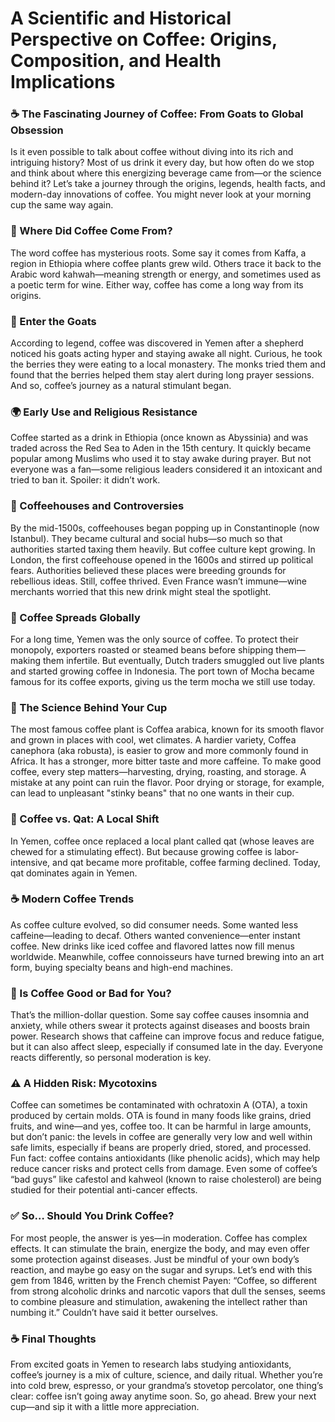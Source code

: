 # A Scientific and Historical Perspective on Coffee: Origins, Composition, and Health Implications

### ☕ The Fascinating Journey of Coffee: From Goats to Global Obsession
Is it even possible to talk about coffee without diving into its rich and intriguing history? Most of us drink it every day, but how often do we stop and think about where this energizing beverage came from—or the science behind it?
Let’s take a journey through the origins, legends, health facts, and modern-day innovations of coffee. You might never look at your morning cup the same way again.

### 🌱 Where Did Coffee Come From?
The word coffee has mysterious roots. Some say it comes from Kaffa, a region in Ethiopia where coffee plants grew wild. Others trace it back to the Arabic word kahwah—meaning strength or energy, and sometimes used as a poetic term for wine. Either way, coffee has come a long way from its origins.

### 🐐 Enter the Goats
According to legend, coffee was discovered in Yemen after a shepherd noticed his goats acting hyper and staying awake all night. Curious, he took the berries they were eating to a local monastery. The monks tried them and found that the berries helped them stay alert during long prayer sessions. And so, coffee’s journey as a natural stimulant began.

### 🌍 Early Use and Religious Resistance
Coffee started as a drink in Ethiopia (once known as Abyssinia) and was traded across the Red Sea to Aden in the 15th century. It quickly became popular among Muslims who used it to stay awake during prayer. But not everyone was a fan—some religious leaders considered it an intoxicant and tried to ban it.
Spoiler: it didn’t work.

### 🕌 Coffeehouses and Controversies
By the mid-1500s, coffeehouses began popping up in Constantinople (now Istanbul). They became cultural and social hubs—so much so that authorities started taxing them heavily. But coffee culture kept growing.
In London, the first coffeehouse opened in the 1600s and stirred up political fears. Authorities believed these places were breeding grounds for rebellious ideas. Still, coffee thrived. Even France wasn’t immune—wine merchants worried that this new drink might steal the spotlight.

### 🌊 Coffee Spreads Globally
For a long time, Yemen was the only source of coffee. To protect their monopoly, exporters roasted or steamed beans before shipping them—making them infertile. But eventually, Dutch traders smuggled out live plants and started growing coffee in Indonesia.
The port town of Mocha became famous for its coffee exports, giving us the term mocha we still use today.

### 🧪 The Science Behind Your Cup
The most famous coffee plant is Coffea arabica, known for its smooth flavor and grown in places with cool, wet climates. A hardier variety, Coffea canephora (aka robusta), is easier to grow and more commonly found in Africa. It has a stronger, more bitter taste and more caffeine.
To make good coffee, every step matters—harvesting, drying, roasting, and storage. A mistake at any point can ruin the flavor. Poor drying or storage, for example, can lead to unpleasant "stinky beans" that no one wants in their cup.

### 💸 Coffee vs. Qat: A Local Shift
In Yemen, coffee once replaced a local plant called qat (whose leaves are chewed for a stimulating effect). But because growing coffee is labor-intensive, and qat became more profitable, coffee farming declined. Today, qat dominates again in Yemen.

### ☕ Modern Coffee Trends
As coffee culture evolved, so did consumer needs. Some wanted less caffeine—leading to decaf. Others wanted convenience—enter instant coffee. New drinks like iced coffee and flavored lattes now fill menus worldwide. Meanwhile, coffee connoisseurs have turned brewing into an art form, buying specialty beans and high-end machines.

### 🧬 Is Coffee Good or Bad for You?
That’s the million-dollar question. Some say coffee causes insomnia and anxiety, while others swear it protects against diseases and boosts brain power.
Research shows that caffeine can improve focus and reduce fatigue, but it can also affect sleep, especially if consumed late in the day. Everyone reacts differently, so personal moderation is key.

### ⚠️ A Hidden Risk: Mycotoxins
Coffee can sometimes be contaminated with ochratoxin A (OTA), a toxin produced by certain molds. OTA is found in many foods like grains, dried fruits, and wine—and yes, coffee too. It can be harmful in large amounts, but don’t panic: the levels in coffee are generally very low and well within safe limits, especially if beans are properly dried, stored, and processed.
Fun fact: coffee contains antioxidants (like phenolic acids), which may help reduce cancer risks and protect cells from damage. Even some of coffee’s “bad guys” like cafestol and kahweol (known to raise cholesterol) are being studied for their potential anti-cancer effects.

### ✅ So… Should You Drink Coffee?
For most people, the answer is yes—in moderation. Coffee has complex effects. It can stimulate the brain, energize the body, and may even offer some protection against diseases. Just be mindful of your own body’s reaction, and maybe go easy on the sugar and syrups.
Let’s end with this gem from 1846, written by the French chemist Payen:
“Coffee, so different from strong alcoholic drinks and narcotic vapors that dull the senses, seems to combine pleasure and stimulation, awakening the intellect rather than numbing it.”
Couldn’t have said it better ourselves.

### ☕ Final Thoughts
From excited goats in Yemen to research labs studying antioxidants, coffee’s journey is a mix of culture, science, and daily ritual. Whether you’re into cold brew, espresso, or your grandma’s stovetop percolator, one thing’s clear: coffee isn’t going away anytime soon.
So, go ahead. Brew your next cup—and sip it with a little more appreciation.
